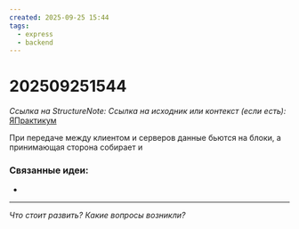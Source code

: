 ```yaml
---
created: 2025-09-25 15:44
tags:
  - express
  - backend
---
```

# 202509251544
*Ссылка на StructureNote:*
*Ссылка на исходник или контекст (если есть):* [ЯПрактикум](https://practicum.yandex.ru/learn/backend-nodejs/courses/16b47298-e20d-4fde-9619-1ab305039a00/sprints/564238/topics/1839b729-54bc-4e2b-92a4-271a0d268cb8/lessons/f2829314-845f-426f-95b6-70013b1d7631/)

При передаче между клиентом и серверов данные бьются на блоки, а принимающая сторона собирает и
### Связанные идеи:
* 
---

*Что стоит развить? Какие вопросы возникли?*